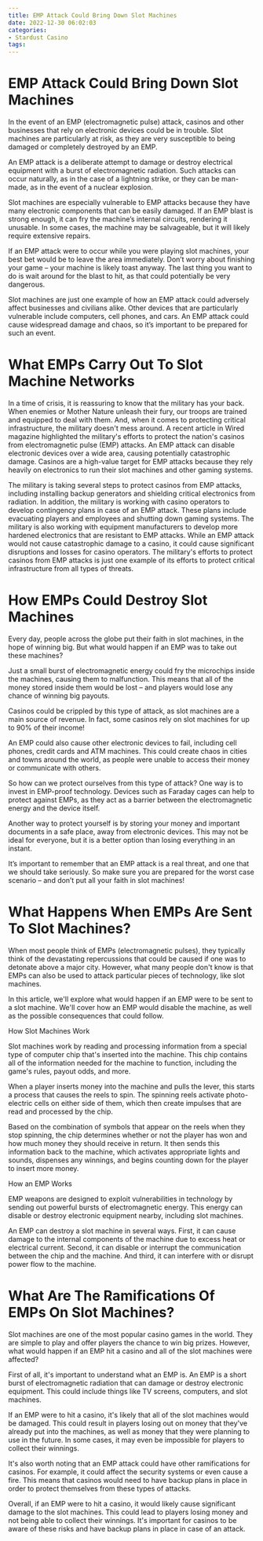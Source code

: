 ```yaml
---
title: EMP Attack Could Bring Down Slot Machines
date: 2022-12-30 06:02:03
categories:
- Stardust Casino
tags:
---
```



#  EMP Attack Could Bring Down Slot Machines

In the event of an EMP (electromagnetic pulse) attack, casinos and other businesses that rely on electronic devices could be in trouble. Slot machines are particularly at risk, as they are very susceptible to being damaged or completely destroyed by an EMP.

An EMP attack is a deliberate attempt to damage or destroy electrical equipment with a burst of electromagnetic radiation. Such attacks can occur naturally, as in the case of a lightning strike, or they can be man-made, as in the event of a nuclear explosion.

Slot machines are especially vulnerable to EMP attacks because they have many electronic components that can be easily damaged. If an EMP blast is strong enough, it can fry the machine’s internal circuits, rendering it unusable. In some cases, the machine may be salvageable, but it will likely require extensive repairs.

If an EMP attack were to occur while you were playing slot machines, your best bet would be to leave the area immediately. Don’t worry about finishing your game – your machine is likely toast anyway. The last thing you want to do is wait around for the blast to hit, as that could potentially be very dangerous.

Slot machines are just one example of how an EMP attack could adversely affect businesses and civilians alike. Other devices that are particularly vulnerable include computers, cell phones, and cars. An EMP attack could cause widespread damage and chaos, so it’s important to be prepared for such an event.

#  What EMPs Carry Out To Slot Machine Networks

In a time of crisis, it is reassuring to know that the military has your back. When enemies or Mother Nature unleash their fury, our troops are trained and equipped to deal with them.
And, when it comes to protecting critical infrastructure, the military doesn't mess around.
A recent article in Wired magazine highlighted the military's efforts to protect the nation's casinos from electromagnetic pulse (EMP) attacks.
An EMP attack can disable electronic devices over a wide area, causing potentially catastrophic damage.
Casinos are a high-value target for EMP attacks because they rely heavily on electronics to run their slot machines and other gaming systems.

The military is taking several steps to protect casinos from EMP attacks, including installing backup generators and shielding critical electronics from radiation.
In addition, the military is working with casino operators to develop contingency plans in case of an EMP attack.
These plans include evacuating players and employees and shutting down gaming systems.
The military is also working with equipment manufacturers to develop more hardened electronics that are resistant to EMP attacks.
While an EMP attack would not cause catastrophic damage to a casino, it could cause significant disruptions and losses for casino operators.
The military's efforts to protect casinos from EMP attacks is just one example of its efforts to protect critical infrastructure from all types of threats.

#  How EMPs Could Destroy Slot Machines

Every day, people across the globe put their faith in slot machines, in the hope of winning big. But what would happen if an EMP was to take out these machines?

Just a small burst of electromagnetic energy could fry the microchips inside the machines, causing them to malfunction. This means that all of the money stored inside them would be lost – and players would lose any chance of winning big payouts.

Casinos could be crippled by this type of attack, as slot machines are a main source of revenue. In fact, some casinos rely on slot machines for up to 90% of their income!

An EMP could also cause other electronic devices to fail, including cell phones, credit cards and ATM machines. This could create chaos in cities and towns around the world, as people were unable to access their money or communicate with others.

So how can we protect ourselves from this type of attack? One way is to invest in EMP-proof technology. Devices such as Faraday cages can help to protect against EMPs, as they act as a barrier between the electromagnetic energy and the device itself.

Another way to protect yourself is by storing your money and important documents in a safe place, away from electronic devices. This may not be ideal for everyone, but it is a better option than losing everything in an instant.

It’s important to remember that an EMP attack is a real threat, and one that we should take seriously. So make sure you are prepared for the worst case scenario – and don’t put all your faith in slot machines!

#  What Happens When EMPs Are Sent To Slot Machines?

When most people think of EMPs (electromagnetic pulses), they typically think of the devastating repercussions that could be caused if one was to detonate above a major city. However, what many people don't know is that EMPs can also be used to attack particular pieces of technology, like slot machines.

In this article, we'll explore what would happen if an EMP were to be sent to a slot machine. We'll cover how an EMP would disable the machine, as well as the possible consequences that could follow.

How Slot Machines Work

Slot machines work by reading and processing information from a special type of computer chip that's inserted into the machine. This chip contains all of the information needed for the machine to function, including the game's rules, payout odds, and more.

When a player inserts money into the machine and pulls the lever, this starts a process that causes the reels to spin. The spinning reels activate photo-electric cells on either side of them, which then create impulses that are read and processed by the chip.

Based on the combination of symbols that appear on the reels when they stop spinning, the chip determines whether or not the player has won and how much money they should receive in return. It then sends this information back to the machine, which activates appropriate lights and sounds, dispenses any winnings, and begins counting down for the player to insert more money.

How an EMP Works

EMP weapons are designed to exploit vulnerabilities in technology by sending out powerful bursts of electromagnetic energy. This energy can disable or destroy electronic equipment nearby, including slot machines.

An EMP can destroy a slot machine in several ways. First, it can cause damage to the internal components of the machine due to excess heat or electrical current. Second, it can disable or interrupt the communication between the chip and the machine. And third, it can interfere with or disrupt power flow to the machine.

#  What Are The Ramifications Of EMPs On Slot Machines?

Slot machines are one of the most popular casino games in the world. They are simple to play and offer players the chance to win big prizes. However, what would happen if an EMP hit a casino and all of the slot machines were affected?

First of all, it's important to understand what an EMP is. An EMP is a short burst of electromagnetic radiation that can damage or destroy electronic equipment. This could include things like TV screens, computers, and slot machines.

If an EMP were to hit a casino, it's likely that all of the slot machines would be damaged. This could result in players losing out on money that they've already put into the machines, as well as money that they were planning to use in the future. In some cases, it may even be impossible for players to collect their winnings.

It's also worth noting that an EMP attack could have other ramifications for casinos. For example, it could affect the security systems or even cause a fire. This means that casinos would need to have backup plans in place in order to protect themselves from these types of attacks.

Overall, if an EMP were to hit a casino, it would likely cause significant damage to the slot machines. This could lead to players losing money and not being able to collect their winnings. It's important for casinos to be aware of these risks and have backup plans in place in case of an attack.
